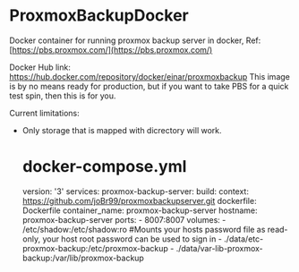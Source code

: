 
# ProxmoxBackupDocker

Docker container for running proxmox backup server in docker,
Ref:[https://pbs.proxmox.com/](https://pbs.proxmox.com/)

Docker Hub link: https://hub.docker.com/repository/docker/einar/proxmoxbackup
This image is by no means ready for production, but if you want to take PBS for a quick test spin, then this is for you.

Current limitations:

 - Only storage that is mapped with dicrectory will work.


    # docker-compose.yml
    version: '3'
    services:
      proxmox-backup-server:
        build:
          context: https://github.com/joBr99/proxmoxbackupserver.git
          dockerfile: Dockerfile
        container_name: proxmox-backup-server
        hostname: proxmox-backup-server
        ports:
          - 8007:8007
        volumes:
          - /etc/shadow:/etc/shadow:ro #Mounts your hosts password file as read-only, your host root password can be used to sign in
          - ./data/etc-proxmox-backup:/etc/proxmox-backup
          - ./data/var-lib-proxmox-backup:/var/lib/proxmox-backup
